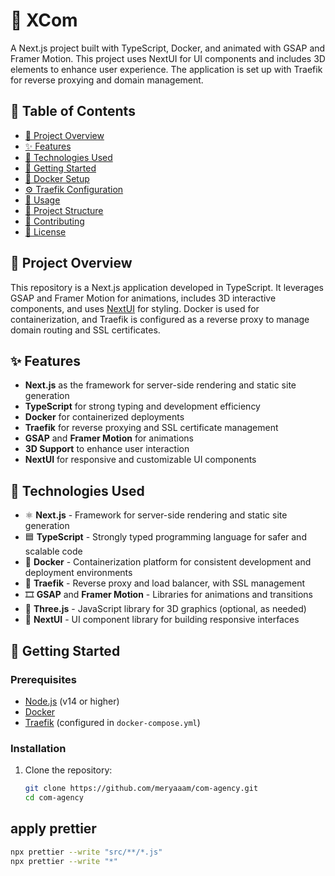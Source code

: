 # 🚀 XCom

A Next.js project built with TypeScript, Docker, and animated with GSAP and Framer Motion. This project uses NextUI for UI components and includes 3D elements to enhance user experience. The application is set up with Traefik for reverse proxying and domain management.

## 📑 Table of Contents

- [📖 Project Overview](#project-overview)
- [✨ Features](#features)
- [🔧 Technologies Used](#technologies-used)
- [🚀 Getting Started](#getting-started)
- [🐳 Docker Setup](#docker-setup)
- [⚙️ Traefik Configuration](#traefik-configuration)
- [📄 Usage](#usage)
- [📁 Project Structure](#project-structure)
- [🤝 Contributing](#contributing)
- [📝 License](#license)

## 📖 Project Overview

This repository is a Next.js application developed in TypeScript. It leverages GSAP and Framer Motion for animations, includes 3D interactive components, and uses [NextUI](https://nextui.org/) for styling. Docker is used for containerization, and Traefik is configured as a reverse proxy to manage domain routing and SSL certificates.

## ✨ Features

- **Next.js** as the framework for server-side rendering and static site generation
- **TypeScript** for strong typing and development efficiency
- **Docker** for containerized deployments
- **Traefik** for reverse proxying and SSL certificate management
- **GSAP** and **Framer Motion** for animations
- **3D Support** to enhance user interaction
- **NextUI** for responsive and customizable UI components

## 🔧 Technologies Used

- ⚛️ **Next.js** - Framework for server-side rendering and static site generation
- 🟦 **TypeScript** - Strongly typed programming language for safer and scalable code
- 🐳 **Docker** - Containerization platform for consistent development and deployment environments
- 🚦 **Traefik** - Reverse proxy and load balancer, with SSL management
- 🎞️ **GSAP** and **Framer Motion** - Libraries for animations and transitions
- 🎥 **Three.js** - JavaScript library for 3D graphics (optional, as needed)
- 🧩 **NextUI** - UI component library for building responsive interfaces

## 🚀 Getting Started

### Prerequisites

- [Node.js](https://nodejs.org/) (v14 or higher)
- [Docker](https://www.docker.com/)
- [Traefik](https://traefik.io/) (configured in `docker-compose.yml`)

### Installation

1. Clone the repository:
   ```bash
   git clone https://github.com/meryaaam/com-agency.git
   cd com-agency
   ```

## apply prettier

```bash
npx prettier --write "src/**/*.js"
npx prettier --write "*"
```
